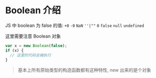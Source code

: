 # Boolean 介绍

JS 中 boolean 为 false 的值: `+0` `-0` `NaN` `''|""` `0` `false` `null` `undefined`

这里需要注意 Boolean 对象

```js
var x = new Boolean(false);
if (x) {
  // 这里的代码会被执行
}
```

> 基本上所有原始类型的构造函数都有这种特性, new 出来的是个对象



